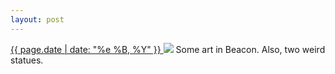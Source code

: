 ```yaml
---
layout: post
---
```


<p>
  <a href="/436">
    <time>{{ page.date | date: "%e %B, %Y" }}</time>
  </a>
  <a href="/436"><img src="{{ site.assets_url }}/436.jpg"/></a>
  <span>Some art in Beacon. Also, two weird statues.</span>
</p>
